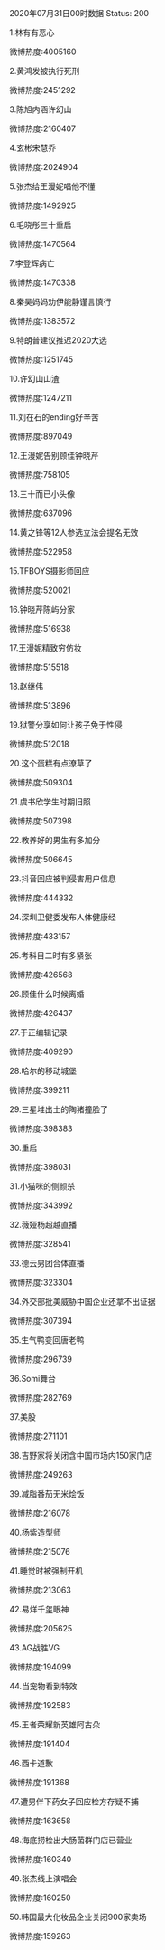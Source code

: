 2020年07月31日00时数据
Status: 200

1.林有有恶心

微博热度:4005160

2.黄鸿发被执行死刑

微博热度:2451292

3.陈旭内涵许幻山

微博热度:2160407

4.玄彬宋慧乔

微博热度:2024904

5.张杰给王漫妮唱他不懂

微博热度:1492925

6.毛晓彤三十重启

微博热度:1470564

7.李登辉病亡

微博热度:1470338

8.秦昊妈妈劝伊能静谨言慎行

微博热度:1383572

9.特朗普建议推迟2020大选

微博热度:1251745

10.许幻山山渣

微博热度:1247211

11.刘在石的ending好辛苦

微博热度:897049

12.王漫妮告别顾佳钟晓芹

微博热度:758105

13.三十而已小头像

微博热度:637096

14.黄之锋等12人参选立法会提名无效

微博热度:522958

15.TFBOYS摄影师回应

微博热度:520021

16.钟晓芹陈屿分家

微博热度:516938

17.王漫妮精致穷仿妆

微博热度:515518

18.赵继伟

微博热度:513896

19.狱警分享如何让孩子免于性侵

微博热度:512018

20.这个蛋糕有点潦草了

微博热度:509304

21.虞书欣学生时期旧照

微博热度:507398

22.教养好的男生有多加分

微博热度:506645

23.抖音回应被判侵害用户信息

微博热度:444332

24.深圳卫健委发布人体健康经

微博热度:433157

25.考科目二时有多紧张

微博热度:426568

26.顾佳什么时候离婚

微博热度:426437

27.于正编辑记录

微博热度:409290

28.哈尔的移动城堡

微博热度:399211

29.三星堆出土的陶猪撞脸了

微博热度:398383

30.重启

微博热度:398031

31.小猫咪的侧颜杀

微博热度:343992

32.薇娅杨超越直播

微博热度:328541

33.德云男团合体直播

微博热度:323304

34.外交部批美威胁中国企业还拿不出证据

微博热度:307394

35.生气鸭变回唐老鸭

微博热度:296739

36.Somi舞台

微博热度:282769

37.美股

微博热度:271101

38.吉野家将关闭含中国市场内150家门店

微博热度:249263

39.减脂番茄无米烩饭

微博热度:216078

40.杨紫造型师

微博热度:215076

41.睡觉时被强制开机

微博热度:213063

42.易烊千玺眼神

微博热度:205625

43.AG战胜VG

微博热度:194099

44.当宠物看到特效

微博热度:192583

45.王者荣耀新英雄阿古朵

微博热度:191404

46.西卡道歉

微博热度:191368

47.遭男伴下药女子回应检方存疑不捕

微博热度:163658

48.海底捞检出大肠菌群门店已营业

微博热度:160340

49.张杰线上演唱会

微博热度:160250

50.韩国最大化妆品企业关闭900家卖场

微博热度:159263

